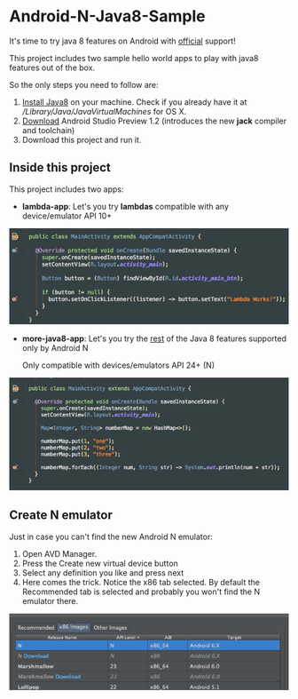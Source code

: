 # Android-N-Java8-Sample
It's time to try java 8 features on Android with [official](https://developer.android.com/intl/es/preview/j8-jack.html) support!

This project includes two sample hello world apps to play with java8 features out of the box.

So the only steps you need to follow are:

1. [Install Java8](http://www.oracle.com/technetwork/java/javase/downloads/jdk8-downloads-2133151.html) on your machine. Check if you already have it at */Library/Java/JavaVirtualMachines* for OS X.
2. [Download](http://tools.android.com/download/studio/canary/latest) Android Studio Preview 1.2 (introduces the new **jack** compiler and toolchain)
3. Download this project and run it.

## Inside this project
This project includes two apps:
- **lambda-app**: Let's you try **lambdas**
  compatible with any device/emulator API 10+

![lambda](/art/lambda.png)
  
- **more-java8-app**: Let's you try the [rest](https://developer.android.com/intl/es/preview/j8-jack.html) of the Java 8 features supported only by Android N
  
  Only compatible with devices/emulators API 24+ (N)

![more](/art/more.png)

## Create N emulator

Just in case you can't find the new Android N emulator:

1. Open AVD Manager.
2. Press the Create new virtual device button
3. Select any definition you like and press next
4. Here comes the trick. Notice the x86 tab selected.
By default the Recommended tab is selected and probably you won't find the N emulator there.

![trick](/art/n-emulator.png)

